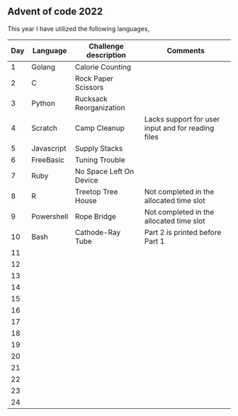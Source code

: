## Advent of code 2022

This year I have utilized the following languages,

| Day | Language | Challenge description | Comments |
|--------------|-----------|------------|------------|
| 1 | Golang | Calorie Counting | |
| 2 | C | Rock Paper Scissors | |
| 3 | Python | Rucksack Reorganization | |
| 4 | Scratch | Camp Cleanup | Lacks support for user input and for reading files |
| 5 | Javascript | Supply Stacks | |
| 6 | FreeBasic | Tuning Trouble | |
| 7 | Ruby | No Space Left On Device | |
| 8 | R | Treetop Tree House | Not completed in the allocated time slot |
| 9 | Powershell | Rope Bridge | Not completed in the allocated time slot |
| 10 | Bash | Cathode-Ray Tube | Part 2 is printed before Part 1 |
| 11 |  |  | |
| 12 |  |  | |
| 13 |  |  | |
| 14 |  |  | |
| 15 |  |  | |
| 16 |  |  | |
| 17 |  |  | |
| 18 |  |  | |
| 19 |  |  | |
| 20 |  |  | |
| 21 |  |  | |
| 22 |  |  | |
| 23 |  |  | |
| 24 |  |  | |
